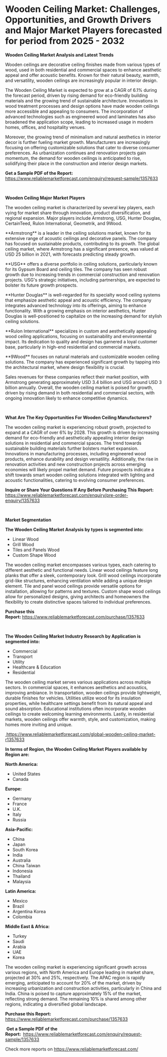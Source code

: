 <p><h1>Wooden Ceiling Market: Challenges, Opportunities, and Growth Drivers and Major Market Players forecasted for period from 2025 - 2032</h1></p><p><strong>Wooden Ceiling Market Analysis and Latest Trends</strong></p>
<p><p>Wooden ceilings are decorative ceiling finishes made from various types of wood, used in both residential and commercial spaces to enhance aesthetic appeal and offer acoustic benefits. Known for their natural beauty, warmth, and versatility, wooden ceilings are increasingly popular in interior design.</p><p>The Wooden Ceiling Market is expected to grow at a CAGR of 6.1% during the forecast period, driven by rising demand for eco-friendly building materials and the growing trend of sustainable architecture. Innovations in wood treatment processes and design options have made wooden ceilings more accessible and appealing to consumers. The incorporation of advanced technologies such as engineered wood and laminates has also broadened the application scope, leading to increased usage in modern homes, offices, and hospitality venues.</p><p>Moreover, the growing trend of minimalism and natural aesthetics in interior decor is further fueling market growth. Manufacturers are increasingly focusing on offering customizable solutions that cater to diverse consumer preferences. As urbanization continues and renovation projects gain momentum, the demand for wooden ceilings is anticipated to rise, solidifying their place in the construction and interior design markets.</p></p>
<p><strong>Get a Sample PDF of the Report:&nbsp;</strong> <a href="https://www.reliablemarketforecast.com/enquiry/request-sample/1357633?utm_campaign=2397&utm_medium=2&utm_source=Github&utm_content=ia&utm_term=31032025&utm_id=wooden-ceiling">https://www.reliablemarketforecast.com/enquiry/request-sample/1357633</a></p>
<p>&nbsp;</p>
<p><strong>Wooden Ceiling Major Market Players</strong></p>
<p><p>The wooden ceiling market is characterized by several key players, each vying for market share through innovation, product diversification, and regional expansion. Major players include Armstrong, USG, Hunter Douglas, CertainTeed, Rulon International, Geometrik, and 9Wood.</p><p>**Armstrong** is a leader in the ceiling solutions market, known for its extensive range of acoustic ceilings and decorative panels. The company has focused on sustainable products, contributing to its growth. The global ceiling market, where Armstrong has a significant presence, was valued at USD 25 billion in 2021, with forecasts predicting steady growth.</p><p>**USG** offers a diverse portfolio in ceiling solutions, particularly known for its Gypsum Board and ceiling tiles. The company has seen robust growth due to increasing trends in commercial construction and renovation projects. USG's strategic initiatives, including partnerships, are expected to bolster its future growth prospects.</p><p>**Hunter Douglas** is well-regarded for its specialty wood ceiling systems that emphasize aesthetic appeal and acoustic efficiency. The company integrates advanced technology into its offerings, aiming to enhance functionality. With a growing emphasis on interior aesthetics, Hunter Douglas is well-positioned to capitalize on the increasing demand for stylish ceiling solutions.</p><p>**Rulon International** specializes in custom and aesthetically appealing wood ceiling applications, focusing on sustainability and environmental impact. Its dedication to quality and design has garnered a loyal customer base, particularly in high-end residential and commercial markets.</p><p>**9Wood** focuses on natural materials and customizable wooden ceiling solutions. The company has experienced significant growth by tapping into the architectural market, where design flexibility is crucial.</p><p>Sales revenues for these companies reflect their market position, with Armstrong generating approximately USD 3.4 billion and USG around USD 3 billion annually. Overall, the wooden ceiling market is poised for growth, driven by rising demand in both residential and commercial sectors, with ongoing innovation likely to enhance competitive dynamics.</p></p>
<p>&nbsp;</p>
<p><strong>What Are The Key Opportunities For Wooden Ceiling Manufacturers?</strong></p>
<p><p>The wooden ceiling market is experiencing robust growth, projected to expand at a CAGR of over 6% by 2028. This growth is driven by increasing demand for eco-friendly and aesthetically appealing interior design solutions in residential and commercial spaces. The trend towards sustainable building materials further bolsters market expansion. Innovations in manufacturing processes, including engineered wood products, enhance durability and design versatility. Additionally, the rise in renovation activities and new construction projects across emerging economies will likely propel market demand. Future prospects indicate a shift towards smart wooden ceiling solutions integrated with lighting and acoustic functionalities, catering to evolving consumer preferences.</p></p>
<p><strong>Inquire or Share Your Questions If Any Before Purchasing This Report:</strong> <a href="https://www.reliablemarketforecast.com/enquiry/pre-order-enquiry/1357633?utm_campaign=2397&utm_medium=2&utm_source=Github&utm_content=ia&utm_term=31032025&utm_id=wooden-ceiling">https://www.reliablemarketforecast.com/enquiry/pre-order-enquiry/1357633</a></p>
<p>&nbsp;</p>
<p><strong>Market Segmentation</strong></p>
<p><strong>The Wooden Ceiling Market Analysis by types is segmented into:</strong></p>
<p><ul><li>Linear Wood</li><li>Grill Wood</li><li>Tiles and Panels Wood</li><li>Custom Shape Wood</li></ul></p>
<p><p>The wooden ceiling market encompasses various types, each catering to different aesthetic and functional needs. Linear wood ceilings feature long planks that offer a sleek, contemporary look. Grill wood ceilings incorporate grid-like structures, enhancing ventilation while adding a unique design element. Tile and panel wood ceilings provide versatile options for installation, allowing for patterns and textures. Custom shape wood ceilings allow for personalized designs, giving architects and homeowners the flexibility to create distinctive spaces tailored to individual preferences.</p></p>
<p><strong>Purchase this Report:&nbsp;</strong><a href="https://www.reliablemarketforecast.com/purchase/1357633?utm_campaign=2397&utm_medium=2&utm_source=Github&utm_content=ia&utm_term=31032025&utm_id=wooden-ceiling">https://www.reliablemarketforecast.com/purchase/1357633</a></p>
<p>&nbsp;</p>
<p><strong>The Wooden Ceiling Market Industry Research by Application is segmented into:</strong></p>
<p><ul><li>Commercial</li><li>Transport</li><li>Utility</li><li>Healthcare & Education</li><li>Residential</li></ul></p>
<p><p>The wooden ceiling market serves various applications across multiple sectors. In commercial spaces, it enhances aesthetics and acoustics, improving ambiance. In transportation, wooden ceilings provide lightweight, durable finishes for vehicles. Utilities utilize wood for its insulation properties, while healthcare settings benefit from its natural appeal and sound absorption. Educational institutions often incorporate wooden ceilings to create welcoming learning environments. Lastly, in residential markets, wooden ceilings offer warmth, style, and customization, making homes more inviting and unique.</p></p>
<p><a href="https://www.reliablemarketforecast.com/global-wooden-ceiling-market-r1357633?utm_campaign=2397&utm_medium=2&utm_source=Github&utm_content=ia&utm_term=31032025&utm_id=wooden-ceiling">&nbsp;https://www.reliablemarketforecast.com/global-wooden-ceiling-market-r1357633</a></p>
<p><strong>In terms of Region, the Wooden Ceiling Market Players available by Region are:</strong></p>
<p>
    <p> <strong> North America: </strong>
        <ul>
            <li>United States</li>
            <li>Canada</li>
        </ul>
        </p> 
    <p> <strong> Europe: </strong>
        <ul>
            <li>Germany</li>
            <li>France</li>
            <li>U.K.</li>
            <li>Italy</li>
            <li>Russia</li>
        </ul>
        </p> 
    <p> <strong> Asia-Pacific: </strong>
        <ul>
            <li>China</li>
            <li>Japan</li>
            <li>South Korea</li>
            <li>India</li>
            <li>Australia</li>
            <li>China Taiwan</li>
            <li>Indonesia</li>
            <li>Thailand</li>
            <li>Malaysia</li>
        </ul>
        </p> 
    <p> <strong> Latin America: </strong>
        <ul>
            <li>Mexico</li>
            <li>Brazil</li>
            <li>Argentina Korea</li>
            <li>Colombia</li>
        </ul>
        </p> 
    <p> <strong> Middle East & Africa: </strong>
        <ul>
            <li>Turkey</li>
            <li>Saudi</li>
            <li>Arabia</li>
            <li>UAE</li>
            <li>Korea</li>
        </ul>
    </p>
    </p>
<p><p>The wooden ceiling market is experiencing significant growth across various regions, with North America and Europe leading in market share, projected at 30% and 25%, respectively. The APAC region is rapidly emerging, anticipated to account for 20% of the market, driven by increasing urbanization and construction activities, particularly in China and India. China is poised to capture approximately 15% of the market, reflecting strong demand. The remaining 10% is shared among other regions, indicating a diversified global landscape.</p></p>
<p><strong>Purchase this Report: </strong><a href="https://www.reliablemarketforecast.com/purchase/1357633?utm_campaign=2397&utm_medium=2&utm_source=Github&utm_content=ia&utm_term=31032025&utm_id=wooden-ceiling">https://www.reliablemarketforecast.com/purchase/1357633</a></p>
<p>&nbsp;<strong>Get a Sample PDF of the Report:&nbsp;&nbsp;</strong><a href="https://www.reliablemarketforecast.com/enquiry/request-sample/1357633?utm_campaign=2397&utm_medium=2&utm_source=Github&utm_content=ia&utm_term=31032025&utm_id=wooden-ceiling">https://www.reliablemarketforecast.com/enquiry/request-sample/1357633</a></p>
<p><strong></strong></p>
<p>Check more reports on <a href="https://www.reliablemarketforecast.com/?utm_campaign=2397&utm_medium=2&utm_source=Github&utm_content=ia&utm_term=31032025&utm_id=wooden-ceiling">https://www.reliablemarketforecast.com/</a></p>